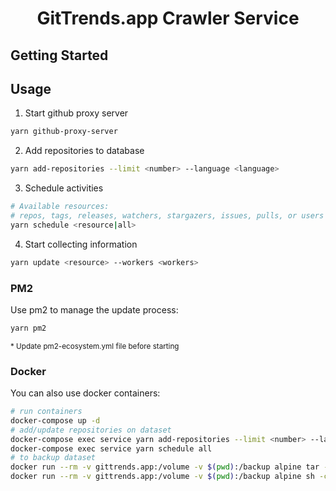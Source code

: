 # <center>GitTrends.app Crawler Service</center>

## Getting Started

## Usage

1. Start github proxy server

```sh
yarn github-proxy-server
```

2. Add repositories to database

```sh
yarn add-repositories --limit <number> --language <language>
```

3. Schedule activities

```sh
# Available resources:
# repos, tags, releases, watchers, stargazers, issues, pulls, or users
yarn schedule <resource|all>
```

4. Start collecting information

```sh
yarn update <resource> --workers <workers>
```

### PM2

Use pm2 to manage the update process:

```sh
yarn pm2
```

<sub>\* Update pm2-ecosystem.yml file before starting</sub>

### Docker

You can also use docker containers:

```sh
# run containers
docker-compose up -d
# add/update repositories on dataset
docker-compose exec service yarn add-repositories --limit <number> --language <language>
docker-compose exec service yarn schedule all
# to backup dataset
docker run --rm -v gittrends.app:/volume -v $(pwd):/backup alpine tar -cjf /backup/dump-`date -u +%s000`.tar.bz2 -C /volume ./
docker run --rm -v gittrends.app:/volume -v $(pwd):/backup alpine sh -c "rm -rf /volume/* /volume/..?* /volume/.[!.]* ; tar -C /volume/ -xjf /backup/$(find . -name 'dump-*.tar.bz2' | head -n1)"

```
